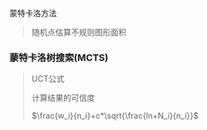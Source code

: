 <!-- 
title: 31-五子棋AI
sort: 
-->

蒙特卡洛方法

  > 随机点估算不规则图形面积


### 蒙特卡洛树搜索(MCTS)

  > UCT公式
  >
  > 计算结果的可信度
  >
  > $\frac{w_i}{n_i}+c*\sqrt{\frac{ln+N_i}{n_i}}$

